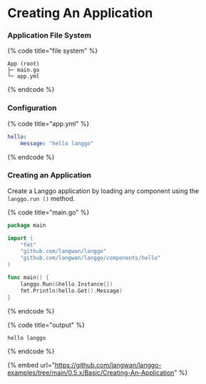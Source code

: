 # Creating An Application

### Application File System

{% code title="file system" %}
```
App (root)
├─ main.go
└─ app.yml
```
{% endcode %}

### Configuration

{% code title="app.yml" %}
```yaml
hello:
    message: "hello langgo"
```
{% endcode %}

### Creating an Application

Create a Langgo application by loading any component using the `langgo.run ()` method.

{% code title="main.go" %}
```go
package main

import (
	"fmt"
	"github.com/langwan/langgo"
	"github.com/langwan/langgo/components/hello"
)

func main() {
	langgo.Run(&hello.Instance{})
	fmt.Println(hello.Get().Message)
}

```
{% endcode %}

{% code title="output" %}
```shell
hello langgo
```
{% endcode %}

{% embed url="https://github.com/langwan/langgo-examples/tree/main/0.5.x/Basic/Creating-An-Application" %}
